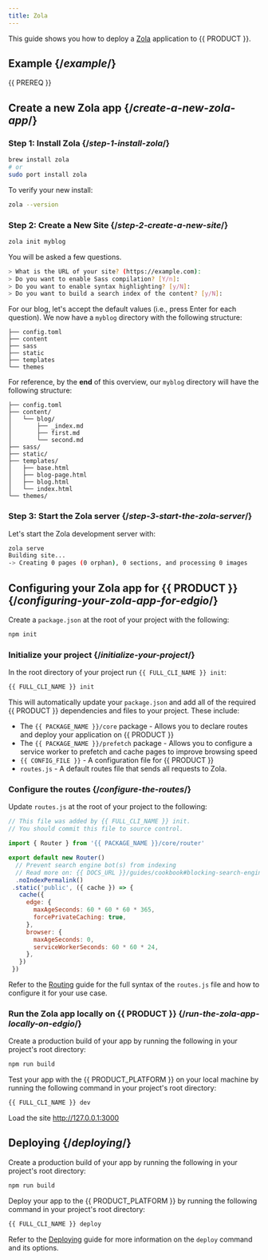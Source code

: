 ```yaml
---
title: Zola
---
```


This guide shows you how to deploy a [Zola](https://www.getzola.org/) application to {{ PRODUCT }}.

## Example {/*example*/}

<ExampleButtons repoUrl="https://github.com/layer0-docs/layer0-zola-example" />

{{ PREREQ }}

## Create a new Zola app {/*create-a-new-zola-app*/}

### Step 1: Install Zola {/*step-1-install-zola*/}

```bash
brew install zola
# or
sudo port install zola
```

To verify your new install:

```bash
zola --version
```

### Step 2: Create a New Site {/*step-2-create-a-new-site*/}

```bash
zola init myblog
```

You will be asked a few questions.

```bash
> What is the URL of your site? (https://example.com):
> Do you want to enable Sass compilation? [Y/n]:
> Do you want to enable syntax highlighting? [y/N]:
> Do you want to build a search index of the content? [y/N]:
```

 For our blog, let's accept the default values (i.e., press Enter for each question). We now have a `myblog` directory with the following structure:

```dir
├── config.toml
├── content
├── sass
├── static
├── templates
└── themes
```

For reference, by the **end** of this overview, our `myblog` directory will have the following structure:

```dir
├── config.toml
├── content/
│   └── blog/
│       ├── _index.md
│       ├── first.md
│       └── second.md
├── sass/
├── static/
├── templates/
│   ├── base.html
│   ├── blog-page.html
│   ├── blog.html
│   └── index.html
└── themes/
```

### Step 3: Start the Zola server {/*step-3-start-the-zola-server*/}

Let's start the Zola development server with:

```bash
zola serve
Building site...
-> Creating 0 pages (0 orphan), 0 sections, and processing 0 images
```

## Configuring your Zola app for {{ PRODUCT }} {/*configuring-your-zola-app-for-edgio*/}

Create a `package.json` at the root of your project with the following:

```bash
npm init
```

### Initialize your project {/*initialize-your-project*/}

In the root directory of your project run `{{ FULL_CLI_NAME }} init`:

```bash
{{ FULL_CLI_NAME }} init
```

This will automatically update your `package.json` and add all of the required {{ PRODUCT }} dependencies and files to your project. These include:

- The `{{ PACKAGE_NAME }}/core` package - Allows you to declare routes and deploy your application on {{ PRODUCT }}
- The `{{ PACKAGE_NAME }}/prefetch` package - Allows you to configure a service worker to prefetch and cache pages to improve browsing speed
- `{{ CONFIG_FILE }}` - A configuration file for {{ PRODUCT }}
- `routes.js` - A default routes file that sends all requests to Zola.

### Configure the routes {/*configure-the-routes*/}

Update `routes.js` at the root of your project to the following:

```js
// This file was added by {{ FULL_CLI_NAME }} init.
// You should commit this file to source control.

import { Router } from '{{ PACKAGE_NAME }}/core/router'

export default new Router()
  // Prevent search engine bot(s) from indexing
  // Read more on: {{ DOCS_URL }}/guides/cookbook#blocking-search-engine-crawlers
  .noIndexPermalink()
 .static('public', ({ cache }) => {
   cache({
     edge: {
       maxAgeSeconds: 60 * 60 * 60 * 365,
       forcePrivateCaching: true,
     },
     browser: {
       maxAgeSeconds: 0,
       serviceWorkerSeconds: 60 * 60 * 24,
     },
   })
 })
```

Refer to the [Routing](routing) guide for the full syntax of the `routes.js` file and how to configure it for your use case.

### Run the Zola app locally on {{ PRODUCT }} {/*run-the-zola-app-locally-on-edgio*/}

Create a production build of your app by running the following in your project's root directory:

```bash
npm run build
```

Test your app with the {{ PRODUCT_PLATFORM }} on your local machine by running the following command in your project's root directory:

```bash
{{ FULL_CLI_NAME }} dev
```

Load the site http://127.0.0.1:3000

## Deploying {/*deploying*/}

Create a production build of your app by running the following in your project's root directory:

```bash
npm run build
```

Deploy your app to the {{ PRODUCT_PLATFORM }} by running the following command in your project's root directory:

```bash
{{ FULL_CLI_NAME }} deploy
```

Refer to the [Deploying](deploy_apps) guide for more information on the `deploy` command and its options.
